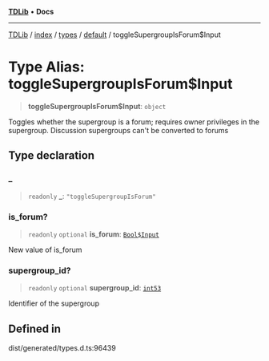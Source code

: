 [**TDLib**](../../../../../../README.md) • **Docs**

***

[TDLib](../../../../../../modules.md) / [index](../../../../../README.md) / [types](../../../README.md) / [default](../README.md) / toggleSupergroupIsForum$Input

# Type Alias: toggleSupergroupIsForum$Input

> **toggleSupergroupIsForum$Input**: `object`

Toggles whether the supergroup is a forum; requires owner privileges in the supergroup. Discussion supergroups can't be converted to forums

## Type declaration

### \_

> `readonly` **\_**: `"toggleSupergroupIsForum"`

### is\_forum?

> `readonly` `optional` **is\_forum**: [`Bool$Input`](Bool$Input.md)

New value of is_forum

### supergroup\_id?

> `readonly` `optional` **supergroup\_id**: [`int53`](int53-1.md)

Identifier of the supergroup

## Defined in

dist/generated/types.d.ts:96439
